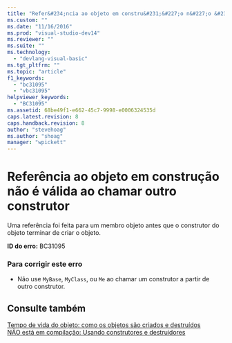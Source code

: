 ```yaml
---
title: "Refer&#234;ncia ao objeto em constru&#231;&#227;o n&#227;o &#233; v&#225;lida ao chamar outro construtor | Microsoft Docs"
ms.custom: ""
ms.date: "11/16/2016"
ms.prod: "visual-studio-dev14"
ms.reviewer: ""
ms.suite: ""
ms.technology: 
  - "devlang-visual-basic"
ms.tgt_pltfrm: ""
ms.topic: "article"
f1_keywords: 
  - "bc31095"
  - "vbc31095"
helpviewer_keywords: 
  - "BC31095"
ms.assetid: 68be49f1-e662-45c7-9998-e0006324535d
caps.latest.revision: 8
caps.handback.revision: 8
author: "stevehoag"
ms.author: "shoag"
manager: "wpickett"
---
```

# Refer&#234;ncia ao objeto em constru&#231;&#227;o n&#227;o &#233; v&#225;lida ao chamar outro construtor
Uma referência foi feita para um membro objeto antes que o construtor do objeto terminar de criar o objeto.  
  
 **ID do erro:** BC31095  
  
### Para corrigir este erro  
  
-   Não use `MyBase`, `MyClass`, ou `Me` ao chamar um construtor a partir de outro construtor.  
  
## Consulte também  
 [Tempo de vida do objeto: como os objetos são criados e destruídos](../../visual-basic/programming-guide/language-features/objects-and-classes/object-lifetime-how-objects-are-created-and-destroyed.md)   
 [NÃO está em compilação: Usando construtores e destruidores](http://msdn.microsoft.com/pt-br/548eebe1-86c4-4377-b2f5-447cb8be3d90)